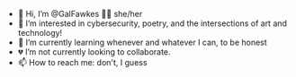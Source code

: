 - 👋 Hi, I’m @GalFawkes 🏳️‍⚧️ she/her
- 👀 I’m interested in cybersecurity, poetry, and the intersections of art and technology!
- 🌱 I’m currently learning whenever and whatever I can, to be honest
- 💔 I’m not currently looking to collaborate.
- 📫 How to reach me: don't, I guess

<!---
GalFawkes/GalFawkes is a ✨ special ✨ repository because its `README.md` (this file) appears on your GitHub profile.
You can click the Preview link to take a look at your changes.
--->
